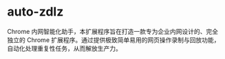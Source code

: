 # auto-zdlz
Chrome 内网智能化助手，本扩展程序旨在打造一款专为企业内网设计的、完全独立的 Chrome 扩展程序。通过提供极致简单易用的网页操作录制与回放功能，自动化处理重复性任务，从而解放生产力。
